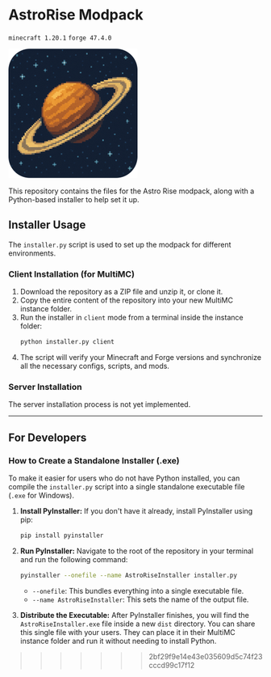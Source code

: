 # AstroRise Modpack

`minecraft 1.20.1` `forge 47.4.0`

![astro-rise-logo](astro-rise/astro-rise.png)

This repository contains the files for the Astro Rise modpack, along with a Python-based installer to help set it up.

## Installer Usage

The `installer.py` script is used to set up the modpack for different environments.

### Client Installation (for MultiMC)

1.  Download the repository as a ZIP file and unzip it, or clone it.
2.  Copy the entire content of the repository into your new MultiMC instance folder.
3.  Run the installer in `client` mode from a terminal inside the instance folder:
    ```bash
    python installer.py client
    ```
4.  The script will verify your Minecraft and Forge versions and synchronize all the necessary configs, scripts, and mods.

### Server Installation

The server installation process is not yet implemented.

---

## For Developers

### How to Create a Standalone Installer (.exe)

To make it easier for users who do not have Python installed, you can compile the `installer.py` script into a single standalone executable file (`.exe` for Windows).

1.  **Install PyInstaller:**
    If you don't have it already, install PyInstaller using pip:
    ```bash
    pip install pyinstaller
    ```

2.  **Run PyInstaller:**
    Navigate to the root of the repository in your terminal and run the following command:
    ```bash
    pyinstaller --onefile --name AstroRiseInstaller installer.py
    ```
    *   `--onefile`: This bundles everything into a single executable file.
    *   `--name AstroRiseInstaller`: This sets the name of the output file.

3.  **Distribute the Executable:**
    After PyInstaller finishes, you will find the `AstroRiseInstaller.exe` file inside a new `dist` directory. You can share this single file with your users. They can place it in their MultiMC instance folder and run it without needing to install Python.
>>>>>>> 2bf29f9e14e43e035609d5c74f23cccd99c17f12
